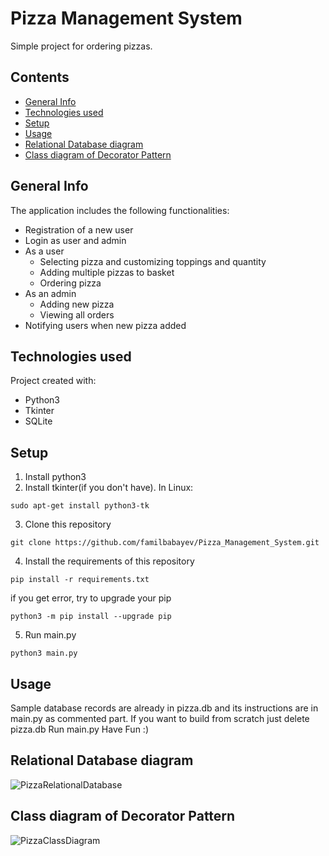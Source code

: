 # Pizza Management System
Simple project for ordering pizzas.
## Contents
* [General Info](#general-info)
* [Technologies used](#technologies-used)
* [Setup](#setup)
* [Usage](#usage)
* [Relational Database diagram](#relational-database-diagram)
* [Class diagram of Decorator Pattern](#class-diagram-of-decorator-pattern)

## General Info
The application includes the following functionalities:
* Registration of a new user
* Login as user and admin
* As a user
  * Selecting pizza and customizing toppings and quantity
  * Adding multiple pizzas to basket
  * Ordering pizza
* As an admin
  * Adding new pizza
  * Viewing all orders
* Notifying users when new pizza added

## Technologies used
Project created with:
* Python3
* Tkinter
* SQLite

## Setup
1. Install python3
2. Install tkinter(if you don't have). In Linux:
```
sudo apt-get install python3-tk
```
3. Clone this repository
```
git clone https://github.com/familbabayev/Pizza_Management_System.git
```
4. Install the requirements of this repository
```
pip install -r requirements.txt
```
if you get error, try to upgrade your pip
```
python3 -m pip install --upgrade pip
```
5. Run main.py
```
python3 main.py
```
## Usage
Sample database records are already in pizza.db and its instructions are in main.py as commented part. If you want to build from scratch just delete pizza.db
Run main.py Have Fun :)
## Relational Database diagram
![PizzaRelationalDatabase](https://user-images.githubusercontent.com/44068684/80802158-9ac77a00-8bbf-11ea-9c0b-1a53c72e344d.png)
## Class diagram of Decorator Pattern
![PizzaClassDiagram](https://user-images.githubusercontent.com/44068684/80802167-a024c480-8bbf-11ea-9a5f-540b1be69b2a.png)
